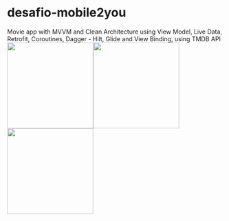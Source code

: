 # desafio-mobile2you
Movie app with MVVM and Clean Architecture using View Model, Live Data, Retrofit, Coroutines, Dagger - Hilt, Glide and View Binding, using TMDB API
<img src="https://user-images.githubusercontent.com/63880378/133706529-9fdb4f76-70a7-4935-a85e-df80623d2de8.jpg" width=200/><img src="https://user-images.githubusercontent.com/63880378/133706564-bb66c3ae-8e1f-4b89-bb9a-c033607f002a.jpg" width=200/><img src="https://user-images.githubusercontent.com/63880378/133706603-9bc47576-8c89-4a4c-bea7-383adcff5571.jpg" width=200/>
